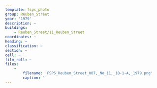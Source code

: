 ```yaml
---
template: fsps_photo
group: Reuben_Street
year: '1979'
description: ~
buildings:
    - Reuben_Street/11_Reuben_Street
coordinates: ~
heading: ~
classification: ~
section: ~
cell: ~
film_roll: ~
files:
    -
        filename: 'FSPS_Reuben_Street_007,_No_11,_18-1-A,_1979.png'
        caption: ''
---
```

